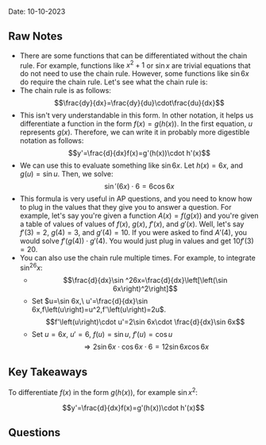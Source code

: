 Date: 10-10-2023
## Raw Notes

- There are some functions that can be differentiated without the chain rule. For example, functions like $x^2+1$ or $\sin x$ are trivial equations that do not need to use the chain rule. However, some functions like $\sin 6x$ do require the chain rule. Let's see what the chain rule is:
- The chain rule is as follows: $$\frac{dy}{dx}=\frac{dy}{du}\cdot\frac{du}{dx}$$
- This isn't very understandable in this form. In other notation, it helps us differentiate a function in the form $f(x)=g(h(x))$. In the first equation, $u$ represents $g(x)$. Therefore, we can write it in probably more digestible notation as follows: $$y'=\frac{d}{dx}f(x)=g'(h(x))\cdot h'(x)$$
- We can use this to evaluate something like $\sin 6x$. Let $h(x)=6x$, and $g(u)=\sin u$. Then, we solve: $$\sin'(6x)\cdot 6=6\cos6x$$
- This formula is very useful in AP questions, and you need to know how to plug in the values that they give you to answer a question. For example, let's say you're given a function $A(x)=f(g(x))$ and you're given a table of values of values of $f(x)$, $g(x)$, $f'(x)$, and $g'(x)$. Well, let's say $f'(3)=2$, $g(4)=3$, and $g'(4)=10$. If you were asked to find $A'(4)$, you would solve $f'(g(4))\cdot g'(4)$. You would just plug in values and get $10f'(3)=20$.
- You can also use the chain rule multiple times. For example, to integrate $\sin ^26x$:
    - $$\frac{d}{dx}\sin ^26x=\frac{d}{dx}\left[\left(\sin 6x\right)^2\right]$$
    - Set $u=\sin 6x,\ u'=\frac{d}{dx}\sin 6x,f\left(u\right)=u^2,f'\left(u\right)=2u$. $$f'\left(u\right)\cdot u'=2\sin 6x\cdot \frac{d}{dx}\sin 6x$$
    - Set $u=6x,\ u'=6,\ f(u)=\sin u,\ f'(u)=\cos u$ $$\Rightarrow 2\sin 6x\cdot\cos 6x\cdot6=12\sin 6x \cos 6x$$

## Key Takeaways

To differentiate $f(x)$ in the form $g(h(x))$, for example $\sin x^2$:

$$y'=\frac{d}{dx}f(x)=g'(h(x))\cdot h'(x)$$

## Questions

